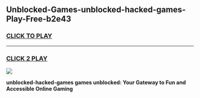 
## Unblocked-Games-unblocked-hacked-games-Play-Free-b2e43
<h3>
<a href="https://premium76.site?title=unblocked-hacked-games&ref=10A">CLICK TO PLAY</a></h3>
<hr>

<h3>
<a href="https://premium76.site?title=unblocked-hacked-games&ref=10A">CLICK 2 PLAY</a>
  
</h3>

<a href="https://premium76.site?title=unblocked-hacked-games&ref=10A"><img src="https://clearcache.store/games.png"></a>


**unblocked-hacked-games games unblocked: Your Gateway to Fun and Accessible Online Gaming**
